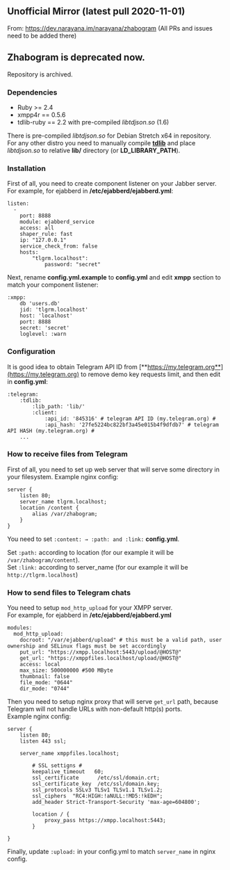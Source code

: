 ## Unofficial Mirror (latest pull 2020-11-01)
From: https://dev.narayana.im/narayana/zhabogram
(All PRs and issues need to be added there)

## Zhabogram is deprecated now.
Repository is archived.

### Dependencies ###

* Ruby >= 2.4
* xmpp4r == 0.5.6
* tdlib-ruby == 2.2 with pre-compiled _libtdjson.so_ (1.6)

There is pre-compiled _libtdjson.so_ for Debian Stretch x64 in repository.  
For any other distro you need to manually compile [**tdlib**](https://github.com/tdlib/td) and place _libtdjson.so_ to relative **lib/** directory (or **LD_LIBRARY_PATH**).

### Installation ###

First of all, you need to create component listener on your Jabber server. 
For example, for ejabberd in **/etc/ejabberd/ejabberd.yml**:

```
listen:  
  -  
    port: 8888  
    module: ejabberd_service  
    access: all  
    shaper_rule: fast  
    ip: "127.0.0.1"  
    service_check_from: false  
    hosts:  
        "tlgrm.localhost":  
            password: "secret"
```


Next, rename **config.yml.example** to **config.yml** and edit **xmpp** section to match your component listener:


```
:xmpp:
	db 'users.db'  
	jid: 'tlgrm.localhost'  
	host: 'localhost'  
	port: 8888  
	secret: 'secret'  
	loglevel: :warn   
```

### Configuration ###

It is good idea to obtain Telegram API ID from [**https://my.telegram.org**](https://my.telegram.org) to remove demo key requests limit, and then edit in **config.yml**:

```
:telegram:
    :tdlib:
        :lib_path: 'lib/'
        :client:
            :api_id: '845316' # telegram API ID (my.telegram.org) #
            :api_hash: '27fe5224bc822bf3a45e015b4f9dfdb7' # telegram API HASH (my.telegram.org) #
    ...
```

### How to receive files from Telegram ###

First of all, you need to set up web server that will serve some directory in your filesystem.
Example nginx config: 

```
server {
	listen 80;
	server_name tlgrm.localhost;
	location /content {
		alias /var/zhabogram;
	}
}
```

You need to set `:content: → :path: and :link:` **config.yml**.  
  
Set `:path:` according to location (for our example it will be `/var/zhabogram/content`).  
Set `:link:` according to server_name (for our example it will be `http://tlgrm.localhost`)  


### How to send files to Telegram chats ###

You need to setup `mod_http_upload` for your XMPP server.  
For example, for ejabberd in **/etc/ejabberd/ejabberd.yml**

```
modules:
  mod_http_upload:
    docroot: "/var/ejabberd/upload" # this must be a valid path, user ownership and SELinux flags must be set accordingly
    put_url: "https://xmpp.localhost:5443/upload/@HOST@"
    get_url: "https://xmppfiles.localhost/upload/@HOST@"
    access: local
    max_size: 500000000 #500 MByte
    thumbnail: false
    file_mode: "0644"
    dir_mode: "0744"
```

Then you need to setup nginx proxy that will serve `get_url` path, because Telegram will not handle URLs with non-default http(s) ports.  
Example nginx config:  

```
server {
	listen 80;
	listen 443 ssl;

	server_name xmppfiles.localhost;

        # SSL settigns #
        keepalive_timeout   60;
        ssl_certificate      /etc/ssl/domain.crt;
        ssl_certificate_key  /etc/ssl/domain.key;
        ssl_protocols SSLv3 TLSv1 TLSv1.1 TLSv1.2;
        ssl_ciphers  "RC4:HIGH:!aNULL:!MD5:!kEDH";
        add_header Strict-Transport-Security 'max-age=604800';

        location / {
            proxy_pass https://xmpp.localhost:5443;
        }	

}

```

Finally, update `:upload:` in your config.yml to match `server_name` in nginx config.
